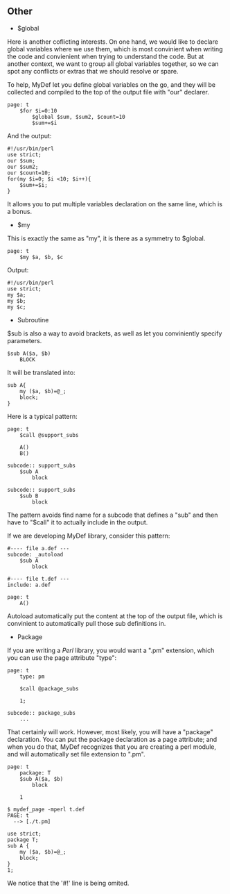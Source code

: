 Other
-----

* $global

Here is another coflicting interests. On one hand, we would like to declare global variables where we use them, which is most convinient when writing the code and convienient when trying to understand the code. But at another context, we want to group all global variables together, so we can spot any conflicts or extras that we should resolve or spare. 

To help, MyDef let you define global variables on the go, and they will be collected and compiled to the top of the output file with "our" declarer. 

```
page: t
    $for $i=0:10
        $global $sum, $sum2, $count=10
        $sum+=$i
```

And the output:
```
#!/usr/bin/perl
use strict;
our $sum;
our $sum2;
our $count=10;
for(my $i=0; $i <10; $i++){
    $sum+=$i;
}
```

It allows you to put multiple variables declaration on the same line, which is a bonus.

* $my

This is exactly the same as "my", it is there as a symmetry to $global.

```
page: t
    $my $a, $b, $c
```
Output:
```
#!/usr/bin/perl
use strict;
my $a;
my $b;
my $c;

```

* Subroutine

$sub is also a way to avoid brackets, as well as let you conviniently specify parameters. 

```
$sub A($a, $b)
    BLOCK
```
It will be translated into:
```
sub A{
    my ($a, $b)=@_;
    block;
}
```

Here is a typical pattern:
```
page: t
    $call @support_subs

    A()
    B()

subcode:: support_subs
    $sub A
        block

subcode:: support_subs
    $sub B
        block
```

The pattern avoids find name for a subcode that defines a "sub" and then have to "$call" it to actually include in the output. 

If we are developing MyDef library, consider this pattern:

```
#---- file a.def ---
subcode: _autoload
    $sub A
        block

#---- file t.def ---
include: a.def

page: t
    A()
```

Autoload automatically put the content at the top of the output file, which is convinient to automatically pull those sub definitions in.

* Package

If you are writing a *Perl* library, you would want a ".pm" extension, which you can use the page attribute "type":

```
page: t
    type: pm
    
    $call @package_subs

    1;

subcode:: package_subs
    ...
```

That certainly will work. However, most likely, you will have a "package" declaration. You can put the package declaration as a page attribute; and when you do that, MyDef recognizes that you are creating a perl module, and will automatically set file extension to ".pm".

```
page: t
    package: T
    $sub A($a, $b)
        block

    1
```

```
$ mydef_page -mperl t.def
PAGE: t
  --> [./t.pm]
```

```
use strict;
package T;
sub A {
    my ($a, $b)=@_;
    block;
}
1;
```

We notice that the '#!' line is being omited.

